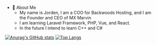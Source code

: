 - 🤪 About Me
  - My name is Jorden, I am a COO for Backwoods Hosting, and I am the Founder and CEO of MX Marvin
  - I am learning Laravel Framework, PHP, Vue, and React.
  - In the future I intend to learn C++ and C#

[![Anurag's GitHub stats](https://github-readme-stats.vercel.app/api?username=mxmarve&theme=synthwave&show_icons=true)](https://github.com/anuraghazra/github-readme-stats)
[![Top Langs](https://github-readme-stats.vercel.app/api/top-langs/?username=mxmarve&layout=compact&theme=synthwave)](https://github.com/anuraghazra/github-readme-stats)
<p style="align:center"
  <img src="https://skillicons.dev/icons?i=html,js,css,vue,react,php,laravel,php,node" />  
</p>
